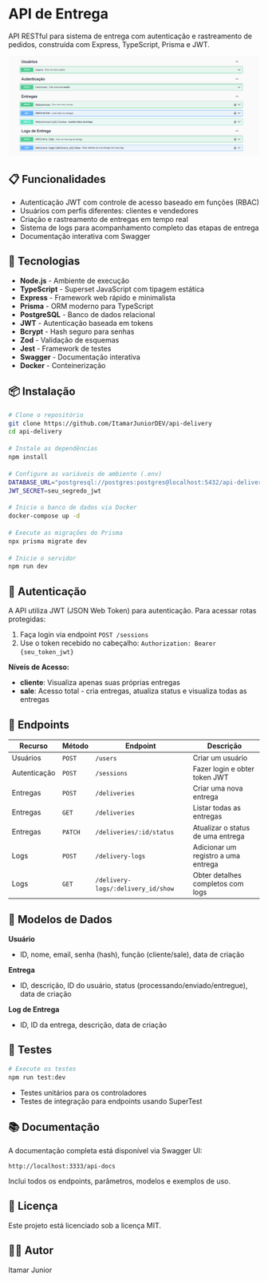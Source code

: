 # API de Entrega

API RESTful para sistema de entrega com autenticação e rastreamento de pedidos, construída com Express, TypeScript, Prisma e JWT.

![Swagger UI](docs\doc-swagger-api-delivery.png)

## 📋 Funcionalidades

* Autenticação JWT com controle de acesso baseado em funções (RBAC)
* Usuários com perfis diferentes: clientes e vendedores
* Criação e rastreamento de entregas em tempo real
* Sistema de logs para acompanhamento completo das etapas de entrega
* Documentação interativa com Swagger

## 🚀 Tecnologias

* **Node.js** - Ambiente de execução
* **TypeScript** - Superset JavaScript com tipagem estática
* **Express** - Framework web rápido e minimalista
* **Prisma** - ORM moderno para TypeScript
* **PostgreSQL** - Banco de dados relacional
* **JWT** - Autenticação baseada em tokens
* **Bcrypt** - Hash seguro para senhas
* **Zod** - Validação de esquemas
* **Jest** - Framework de testes
* **Swagger** - Documentação interativa
* **Docker** - Conteinerização

## 📦 Instalação

```bash
# Clone o repositório
git clone https://github.com/ItamarJuniorDEV/api-delivery
cd api-delivery

# Instale as dependências
npm install

# Configure as variáveis de ambiente (.env)
DATABASE_URL="postgresql://postgres:postgres@localhost:5432/api-delivery?schema=public"
JWT_SECRET=seu_segredo_jwt

# Inicie o banco de dados via Docker
docker-compose up -d

# Execute as migrações do Prisma
npx prisma migrate dev

# Inicie o servidor
npm run dev
```

## 🔐 Autenticação

A API utiliza JWT (JSON Web Token) para autenticação. Para acessar rotas protegidas:

1. Faça login via endpoint `POST /sessions`
2. Use o token recebido no cabeçalho: `Authorization: Bearer {seu_token_jwt}`

**Níveis de Acesso:**
* **cliente**: Visualiza apenas suas próprias entregas
* **sale**: Acesso total - cria entregas, atualiza status e visualiza todas as entregas

## 🔄 Endpoints

| Recurso | Método | Endpoint | Descrição |
|---------|--------|----------|-----------|
| Usuários | `POST` | `/users` | Criar um usuário |
| Autenticação | `POST` | `/sessions` | Fazer login e obter token JWT |
| Entregas | `POST` | `/deliveries` | Criar uma nova entrega |
| Entregas | `GET` | `/deliveries` | Listar todas as entregas |
| Entregas | `PATCH` | `/deliveries/:id/status` | Atualizar o status de uma entrega |
| Logs | `POST` | `/delivery-logs` | Adicionar um registro a uma entrega |
| Logs | `GET` | `/delivery-logs/:delivery_id/show` | Obter detalhes completos com logs |

## 💾 Modelos de Dados

**Usuário**
* ID, nome, email, senha (hash), função (cliente/sale), data de criação

**Entrega**
* ID, descrição, ID do usuário, status (processando/enviado/entregue), data de criação

**Log de Entrega**
* ID, ID da entrega, descrição, data de criação

## 🧪 Testes

```bash
# Execute os testes
npm run test:dev
```

* Testes unitários para os controladores
* Testes de integração para endpoints usando SuperTest

## 📚 Documentação

A documentação completa está disponível via Swagger UI:
```
http://localhost:3333/api-docs
```

Inclui todos os endpoints, parâmetros, modelos e exemplos de uso.

## 📝 Licença

Este projeto está licenciado sob a licença MIT.

## 👨‍💻 Autor

Itamar Junior